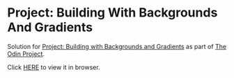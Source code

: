 # Project: Building With Backgrounds And Gradients

Solution for [Project: Building with Backgrounds and Gradients](https://www.theodinproject.com/courses/html5-and-css3/lessons/building-with-backgrounds-and-gradients) as part of [The Odin Project](https://www.theodinproject.com).

Click [HERE](https://cypher0.github.io/odin-backgrounds-gradients/) to view it in browser.
